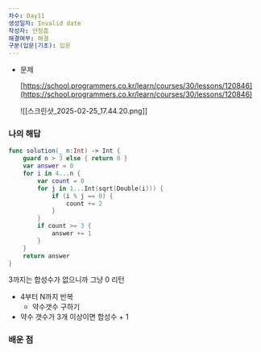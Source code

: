 ```yaml
---
차수: Day11
생성일자: Invalid date
작성자: 안정흠
해결여부: 해결
구분(입문|기초): 입문
---
```

- 문제
    
    [https://school.programmers.co.kr/learn/courses/30/lessons/120846](https://school.programmers.co.kr/learn/courses/30/lessons/120846)
    
    ![[스크린샷_2025-02-25_17.44.20.png]]
    

### 나의 해답

```Swift
func solution(_ n:Int) -> Int {
    guard n > 3 else { return 0 }
    var answer = 0
    for i in 4...n {
        var count = 0
        for j in 1...Int(sqrt(Double(i))) {
            if (i % j == 0) {
                count += 2
            }
        }
        if count >= 3 {
            answer += 1
        }
    }
    return answer
}
```

  

3까지는 합성수가 없으니까 그냥 0 리턴

- 4부터 N까지 반복
    - 약수갯수 구하기
- 약수 갯수가 3개 이상이면 합성수 + 1

### 배운 점